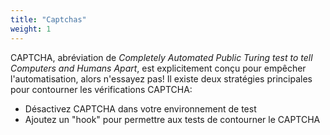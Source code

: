 ```yaml
---
title: "Captchas"
weight: 1
---
```


CAPTCHA, abréviation de _Completely Automated Public Turing test
to tell Computers and Humans Apart_,
est explicitement conçu pour empêcher l'automatisation, alors n'essayez pas!
Il existe deux stratégies principales pour contourner les vérifications CAPTCHA:

* Désactivez CAPTCHA dans votre environnement de test
* Ajoutez un "hook" pour permettre aux tests de contourner le CAPTCHA
